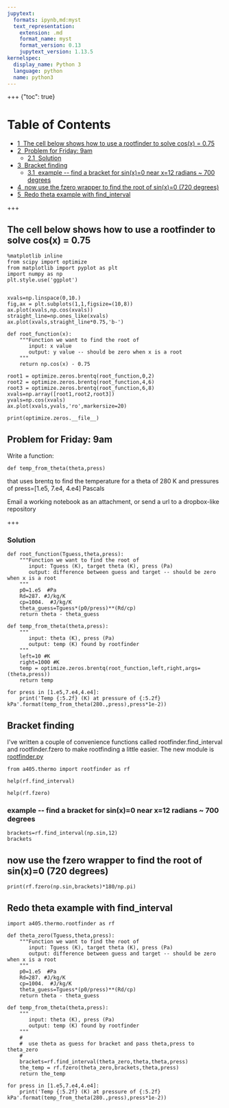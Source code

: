 ```yaml
---
jupytext:
  formats: ipynb,md:myst
  text_representation:
    extension: .md
    format_name: myst
    format_version: 0.13
    jupytext_version: 1.13.5
kernelspec:
  display_name: Python 3
  language: python
  name: python3
---
```


+++ {"toc": true}

<h1>Table of Contents<span class="tocSkip"></span></h1>
<div class="toc" style="margin-top: 1em;"><ul class="toc-item"><li><span><a href="#The-cell-below-shows-how-to-use-a-rootfinder-to-solve-cos(x)-=-0.75" data-toc-modified-id="The-cell-below-shows-how-to-use-a-rootfinder-to-solve-cos(x)-=-0.75-1"><span class="toc-item-num">1&nbsp;&nbsp;</span>The cell below shows how to use a rootfinder to solve cos(x) = 0.75</a></span></li><li><span><a href="#Problem-for-Friday:--9am" data-toc-modified-id="Problem-for-Friday:--9am-2"><span class="toc-item-num">2&nbsp;&nbsp;</span>Problem for Friday:  9am</a></span><ul class="toc-item"><li><span><a href="#Solution" data-toc-modified-id="Solution-2.1"><span class="toc-item-num">2.1&nbsp;&nbsp;</span>Solution</a></span></li></ul></li><li><span><a href="#Bracket-finding" data-toc-modified-id="Bracket-finding-3"><span class="toc-item-num">3&nbsp;&nbsp;</span>Bracket finding</a></span><ul class="toc-item"><li><span><a href="#example----find-a-bracket-for-sin(x)=0-near-x=12-radians-~-700-degrees" data-toc-modified-id="example----find-a-bracket-for-sin(x)=0-near-x=12-radians-~-700-degrees-3.1"><span class="toc-item-num">3.1&nbsp;&nbsp;</span>example -- find a bracket for sin(x)=0 near x=12 radians ~ 700 degrees</a></span></li></ul></li><li><span><a href="#now-use-the-fzero-wrapper-to-find-the-root-of-sin(x)=0--(720-degrees)" data-toc-modified-id="now-use-the-fzero-wrapper-to-find-the-root-of-sin(x)=0--(720-degrees)-4"><span class="toc-item-num">4&nbsp;&nbsp;</span>now use the fzero wrapper to find the root of sin(x)=0  (720 degrees)</a></span></li><li><span><a href="#Redo-theta-example-with-find_interval" data-toc-modified-id="Redo-theta-example-with-find_interval-5"><span class="toc-item-num">5&nbsp;&nbsp;</span>Redo theta example with find_interval</a></span></li></ul></div>

+++

## The cell below shows how to use a rootfinder to solve cos(x) = 0.75

```{code-cell} ipython3
%matplotlib inline
from scipy import optimize
from matplotlib import pyplot as plt
import numpy as np
plt.style.use('ggplot')


xvals=np.linspace(0,10.)
fig,ax = plt.subplots(1,1,figsize=(10,8))
ax.plot(xvals,np.cos(xvals))
straight_line=np.ones_like(xvals)
ax.plot(xvals,straight_line*0.75,'b-')

def root_function(x):
    """Function we want to find the root of
       input: x value
       output: y value -- should be zero when x is a root
    """
    return np.cos(x) - 0.75

root1 = optimize.zeros.brentq(root_function,0,2)
root2 = optimize.zeros.brentq(root_function,4,6)
root3 = optimize.zeros.brentq(root_function,6,8)
xvals=np.array([root1,root2,root3])
yvals=np.cos(xvals)
ax.plot(xvals,yvals,'ro',markersize=20)

print(optimize.zeros.__file__)
```

## Problem for Friday:  9am

Write a function:
    
    def temp_from_theta(theta,press)
    
that uses brentq to find the temperature for a theta of 280 K and pressures of press=[1.e5, 7.e4, 4.e4] Pascals

Email a working notebook as an attachment, or send a url to a dropbox-like repository

+++

### Solution

```{code-cell} ipython3
def root_function(Tguess,theta,press):
    """Function we want to find the root of
       input: Tguess (K), target theta (K), press (Pa)
       output: difference between guess and target -- should be zero when x is a root
    """
    p0=1.e5  #Pa
    Rd=287. #J/kg/K
    cp=1004.  #J/kg/K     
    theta_guess=Tguess*(p0/press)**(Rd/cp)
    return theta - theta_guess
```

```{code-cell} ipython3
def temp_from_theta(theta,press):
    """
       input: theta (K), press (Pa)
       output: temp (K) found by rootfinder
    """     
    left=10 #K
    right=1000 #K
    temp = optimize.zeros.brentq(root_function,left,right,args=(theta,press))
    return temp

for press in [1.e5,7.e4,4.e4]:
    print('Temp {:5.2f} (K) at pressure of {:5.2f} kPa'.format(temp_from_theta(280.,press),press*1e-2))
```

## Bracket finding

I've written a couple of convenience functions called rootfinder.find_interval and
rootfinder.fzero to make rootfinding a little easier.   The new module is 
[rootfinder.py](https://github.com/phaustin/atsc405_2018/blob/master/a405/thermo/rootfinder.py)

```{code-cell} ipython3
from a405.thermo import rootfinder as rf
```

```{code-cell} ipython3
help(rf.find_interval)
```

```{code-cell} ipython3
help(rf.fzero)
```

### example -- find a bracket for sin(x)=0 near x=12 radians ~ 700 degrees

```{code-cell} ipython3
brackets=rf.find_interval(np.sin,12)
brackets
```

## now use the fzero wrapper to find the root of sin(x)=0  (720 degrees)

```{code-cell} ipython3
print(rf.fzero(np.sin,brackets)*180/np.pi)
```

## Redo theta example with find_interval

```{code-cell} ipython3
import a405.thermo.rootfinder as rf

def theta_zero(Tguess,theta,press):
    """Function we want to find the root of
       input: Tguess (K), target theta (K), press (Pa)
       output: difference between guess and target -- should be zero when x is a root
    """
    p0=1.e5  #Pa
    Rd=287. #J/kg/K
    cp=1004.  #J/kg/K     
    theta_guess=Tguess*(p0/press)**(Rd/cp)
    return theta - theta_guess
```

```{code-cell} ipython3
def temp_from_theta(theta,press):
    """
       input: theta (K), press (Pa)
       output: temp (K) found by rootfinder
    """     
    #
    #  use theta as guess for bracket and pass theta,press to theta_zero
    #
    brackets=rf.find_interval(theta_zero,theta,theta,press)
    the_temp = rf.fzero(theta_zero,brackets,theta,press)
    return the_temp

for press in [1.e5,7.e4,4.e4]:
    print('Temp {:5.2f} (K) at pressure of {:5.2f} kPa'.format(temp_from_theta(280.,press),press*1e-2))
```

```{code-cell} ipython3

```

```{code-cell} ipython3

```
